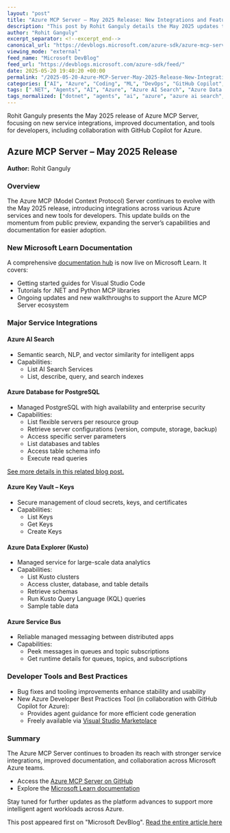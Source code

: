 ```yaml
---
layout: "post"
title: "Azure MCP Server – May 2025 Release: New Integrations and Features"
description: "This post by Rohit Ganguly details the May 2025 updates to the Azure MCP Server, highlighting new integrations with Azure AI Search, PostgreSQL, Key Vault, Data Explorer, and Service Bus. It also introduces fresh documentation, developer tools, and a best practices tool in collaboration with GitHub Copilot for Azure."
author: "Rohit Ganguly"
excerpt_separator: <!--excerpt_end-->
canonical_url: "https://devblogs.microsoft.com/azure-sdk/azure-mcp-server-may-2025-release/"
viewing_mode: "external"
feed_name: "Microsoft DevBlog"
feed_url: "https://devblogs.microsoft.com/azure-sdk/feed/"
date: 2025-05-20 19:40:20 +00:00
permalink: "/2025-05-20-Azure-MCP-Server-May-2025-Release-New-Integrations-and-Features.html"
categories: ["AI", "Azure", "Coding", "ML", "DevOps", "GitHub Copilot", "Security"]
tags: [".NET", "Agents", "AI", "Azure", "Azure AI Search", "Azure Data Explorer", "Azure Key Vault", "Azure MCP Server", "Azure SDK", "Azure Service Bus", "Cloud", "Coding", "Data Analytics", "Developer Best Practices", "DevOps", "Documentation", "GitHub Copilot", "GitHub Copilot For Azure", "Integrations", "Kusto", "MCP", "ML", "News", "PostgreSQL", "Python", "Security", "VS Code"]
tags_normalized: ["dotnet", "agents", "ai", "azure", "azure ai search", "azure data explorer", "azure key vault", "azure mcp server", "azure sdk", "azure service bus", "cloud", "coding", "data analytics", "developer best practices", "devops", "documentation", "github copilot", "github copilot for azure", "integrations", "kusto", "mcp", "ml", "news", "postgresql", "python", "security", "vs code"]
---
```


Rohit Ganguly presents the May 2025 release of Azure MCP Server, focusing on new service integrations, improved documentation, and tools for developers, including collaboration with GitHub Copilot for Azure.<!--excerpt_end-->

## Azure MCP Server – May 2025 Release

**Author:** Rohit Ganguly

### Overview

The Azure MCP (Model Context Protocol) Server continues to evolve with the May 2025 release, introducing integrations across various Azure services and new tools for developers. This update builds on the momentum from public preview, expanding the server’s capabilities and documentation for easier adoption.

### New Microsoft Learn Documentation

A comprehensive [documentation hub](https://learn.microsoft.com/azure/developer/azure-mcp-server/) is now live on Microsoft Learn. It covers:

- Getting started guides for Visual Studio Code
- Tutorials for .NET and Python MCP libraries
- Ongoing updates and new walkthroughs to support the Azure MCP Server ecosystem

### Major Service Integrations

#### Azure AI Search

- Semantic search, NLP, and vector similarity for intelligent apps
- Capabilities:
  - List AI Search Services
  - List, describe, query, and search indexes

#### Azure Database for PostgreSQL

- Managed PostgreSQL with high availability and enterprise security
- Capabilities:
  - List flexible servers per resource group
  - Retrieve server configurations (version, compute, storage, backup)
  - Access specific server parameters
  - List databases and tables
  - Access table schema info
  - Execute read queries
  
[See more details in this related blog post.](https://aka.ms/azure-mcp-postgresql)

#### Azure Key Vault – Keys

- Secure management of cloud secrets, keys, and certificates
- Capabilities:
  - List Keys
  - Get Keys
  - Create Keys

#### Azure Data Explorer (Kusto)

- Managed service for large-scale data analytics
- Capabilities:
  - List Kusto clusters
  - Access cluster, database, and table details
  - Retrieve schemas
  - Run Kusto Query Language (KQL) queries
  - Sample table data

#### Azure Service Bus

- Reliable managed messaging between distributed apps
- Capabilities:
  - Peek messages in queues and topic subscriptions
  - Get runtime details for queues, topics, and subscriptions

### Developer Tools and Best Practices

- Bug fixes and tooling improvements enhance stability and usability
- New Azure Developer Best Practices Tool (in collaboration with GitHub Copilot for Azure):
  - Provides agent guidance for more efficient code generation
  - Freely available via [Visual Studio Marketplace](https://marketplace.visualstudio.com/items?itemName=ms-azuretools.vscode-azure-github-copilot)

### Summary

The Azure MCP Server continues to broaden its reach with stronger service integrations, improved documentation, and collaboration across Microsoft Azure teams.

- Access the [Azure MCP Server on GitHub](https://github.com/Azure/azure-mcp/)
- Explore the [Microsoft Learn documentation](https://learn.microsoft.com/azure/developer/azure-mcp-server/)

Stay tuned for further updates as the platform advances to support more intelligent agent workloads across Azure.

This post appeared first on "Microsoft DevBlog". [Read the entire article here](https://devblogs.microsoft.com/azure-sdk/azure-mcp-server-may-2025-release/)

